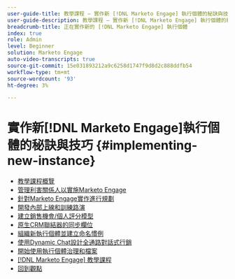 ```yaml
---
user-guide-title: 教學課程 — 實作新 [!DNL Marketo Engage] 執行個體的秘訣與技巧
user-guide-description: 教學課程 — 實作新 [!DNL Marketo Engage] 執行個體的秘訣與技巧
breadcrumb-title: 正在實作新的 [!DNL Marketo Engage] 執行個體
index: true
role: Admin
level: Beginner
solution: Marketo Engage
auto-video-transcripts: true
source-git-commit: 15e031893212a9c6258d1747f9d8d2c888ddfb54
workflow-type: tm+mt
source-wordcount: '93'
ht-degree: 3%

---
```



# 實作新[!DNL Marketo Engage]執行個體的秘訣與技巧 {#implementing-new-instance}

+ [教學課程概覽](./overview.md)
+ [管理利害關係人以實施Marketo Engage](./managing-stakeholder-communications.md)
+ [針對Marketo Engage實作進行規劃](./planning-for-new-implementation.md)
+ [開發內部上線和訓練路演](./internal-training-roadshow.md)
+ [建立銷售機會/個人評分模型](./building-person-scoring-model.md)
+ [原生CRM聯結器的同步欄位](./syncing-fields-for-crm-integration.md)
+ [組織新執行個體並建立命名慣例](./organizing-new-instance.md)
+ [使用Dynamic Chat設計全通路對話式行銷](./designing-omnichannel-conversational-marketing.md)
+ [開始使用執行個體治理和檔案](./documenting-your-instance.md)
+ [[!DNL Marketo Engage] 教學課程](https://experienceleague.adobe.com/docs/marketo-learn/tutorials/overview.html?lang=zh-Hant)
+ [回到觀點](https://experienceleague.adobe.com/zh-hant/perspectives#f-el_product=Marketo%20Engage&amp;aq=((%40el_contenttype%20NOT%20%22Community%7CUser%22)%20AND%20(%40el_contenttype%3D%22perspective%22)))
